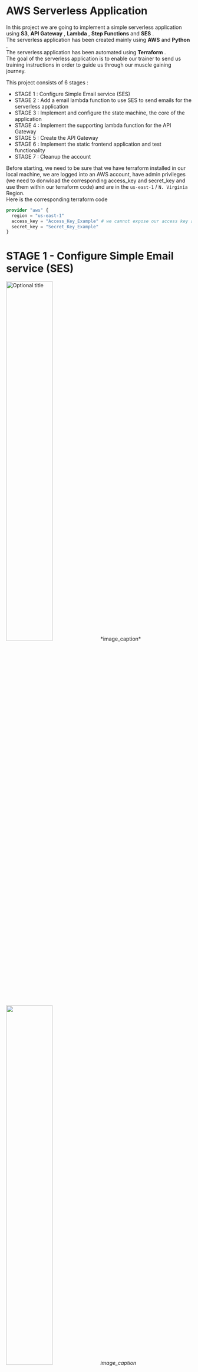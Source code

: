 # AWS Serverless Application
In this project we are going to implement a simple serverless application using **S3**, **API Gateway** , **Lambda** , **Step Functions**  and **SES** .  
The serverless application has been created mainly using **AWS**  and **Python** .  
The serverless application has been automated using **Terraform** .  
The goal of the serverless application is to enable our trainer to send us training instructions in order to guide us through our muscle gaining journey.

This project consists of 6 stages :
- STAGE 1 : Configure Simple Email service (SES)
- STAGE 2 : Add a email lambda function to use SES to send emails for the serverless application 
- STAGE 3 : Implement and configure the state machine, the core of the application
- STAGE 4 : Implement the supporting lambda function for the API Gateway
- STAGE 5 : Create the API Gateway  
- STAGE 6 : Implement the static frontend application and test functionality
- STAGE 7 : Cleanup the account


Before starting, we need to be sure that we have terraform installed in our local machine, we are logged into an AWS account, have admin privileges (we need to donwload the corresponding access_key and secret_key and use them within our terraform code) and are in the `us-east-1` / `N. Virginia` Region.  
Here is the corresponding terraform code
```terraform
provider "aws" {
  region = "us-east-1"
  access_key = "Access_Key_Example" # we cannot expose our access key and secret key for security reasons
  secret_key = "Secret_Key_Example"
}
```

# STAGE 1 - Configure Simple Email service (SES)
<!--- ![ARCHITECTURE-STAGE1](https://github.com/moomenabid/AWS_Serverless_Application/assets/47564307/8013befa-6ee2-4737-93f4-8c83b7a7f00c) --->
<img src="https://github.com/moomenabid/AWS_Serverless_Application/assets/47564307/8013befa-6ee2-4737-93f4-8c83b7a7f00c" width=50% height=50% title="Optional title">
*image_caption*
<p>
    <img src="https://github.com/moomenabid/AWS_Serverless_Application/assets/47564307/8013befa-6ee2-4737-93f4-8c83b7a7f00c" width=50% height=50% alt>
    <em>image_caption</em>
</p>

The Gym Instructions application is going to send reminder messages via Email. It will use the simple email service or SES. In production, it will be configured to allow sending from the application email, to any users of the application.  
In order to be able to send to/from an email address, we need to verify that said address.  
For our application email:
- the email the app (used by the trainer) will send from is going to be `moomenabid97+trainer@gmail.com`
- the email for the customer (used by the trainee) is  `moomenabid97+trainee@gmail.com` 

```terraform
#1 mail creation
resource "aws_ses_email_identity" "moomenabid97trainer" {
  email = "moomenabid97+trainer@gmail.com"
}

resource "aws_ses_email_identity" "moomenabid97trainee" {
  email = "moomenabid97+trainee@gmail.com"
}
```
# STAGE 2 : Add a email lambda function to use SES to send emails for the serverless application
## STAGE 2A - Create the Lambda Execution Role for Lambda
In this stage, we need to create an IAM role which the email_reminder_lambda function will use to interact with other AWS services.
```terraform
#1 Create execution role for the lamda function
#### Assume role policy
data "aws_iam_policy_document" "lambda_assume_role_policy" {
  statement {
    effect = "Allow"
    actions = ["sts:AssumeRole"]

    principals {
      type        = "Service"
      identifiers = ["lambda.amazonaws.com"]
    }


  }
}

#### Managed policies
resource "aws_iam_policy" "cloudwatchlogs" {
  name = "cloudwatchlogs"

  policy = jsonencode({
    Version = "2012-10-17"
    Statement = [
      {
        Action   = ["logs:CreateLogGroup", "logs:CreateLogStream", "logs:PutLogEvents"]
        Effect   = "Allow"
        Resource = "arn:aws:logs:*:*:*"
      },
    ]
  })
}

resource "aws_iam_policy" "snsandsespermissions" {
  name = "snsandsespermissions"

  policy = jsonencode({
    Version = "2012-10-17"
    Statement = [
      {
        Action   = ["ses:*", "sns:*", "states:*"]
        Effect   = "Allow"
        Resource = "*"
      },
    ]
  })
}

#### Lambda execution role
resource "aws_iam_role" "lambda_role" {
  name                = "lambda_role"
  assume_role_policy  = data.aws_iam_policy_document.lambda_assume_role_policy.json
  managed_policy_arns = [aws_iam_policy.cloudwatchlogs.arn, aws_iam_policy.snsandsespermissions.arn]
}
```
Now we have an execution role that provides SES, SNS and Logging permissions to whatever assumes this role.  
This role is what gives lambda the permissions to interact with those services.

Next we are going to create the lambda function which will be used by the serverless application to create an email and then send it using `SES`

## STAGE 2B - Create the python zip package to be executed by the email_reminder_lambda function
First, we need tp create the python zip package to be executed by the email_reminder_lambda function  
We need to do this step manually, we will afterwards download the zip package and use to create the lambda function automatically with terraform.

In order to do so, we need to:  
Move to the lambda console https://console.aws.amazon.com/lambda/home?region=us-east-1#/functions  
Click on `Create Function`  
Select `Author from scratch`  
For `Function name` enter `email_reminder_lambda`  
and for runtime click the dropdown and pick `Python 3.9`  
Expand `Change default execution role`  
Pick to `Use an existing Role`  
Click the `Existing Role` dropdown and pick `lambda_role` 
Click `Create Function`  

Then, we scrolled down to `Function code` and in the `lambda_function` code box, we wrote this code
```python
import boto3, os, json

FROM_EMAIL_ADDRESS = 'moomenabid97+trainer@gmail.com'

ses = boto3.client('ses')

def lambda_handler(event, context):
    # Print event data to logs .. 
    print("Received event: " + json.dumps(event))
    
    ses.send_email( 
        Source=FROM_EMAIL_ADDRESS,
        Destination={ 'ToAddresses': [ event['Input']['email'] ] }, 
        Message={ 'Subject': {'Data': 'Your trainer demands your attention!'},
            'Body': {'Text': {'Data': event['Input']['message']}}
        }
    )
    return 'Success!'
```
What this function does is that it will send an email to an address it's supplied with (by step functions) and it will be FROM the email address we specified in the variable FROM_EMAIL_ADDRESS.

Finally, we deployed the function, then we downloaded it's zip package `email_reminder_lambda.zip` and finally we deleted it because we will be creating it automatically with terraform using the downloaded zip package.

## STAGE 2C - Create the email_reminder_lambda function
Once the zip package `email_reminder_lambda.zip` is downloaded, we deploy the email_reminder_lambda function using the following terraform code.
```terraform
#2 Create the lambda function
resource "aws_lambda_function" "email_reminder_lambda" {
  filename      = "C:\\Users\\user\\Desktop\\project_serverless\\email_reminder_lambda.zip"
  function_name = "email_reminder_lambda"
  role          = aws_iam_role.lambda_role.arn
  # The field handler is very important, in terraform documentation it is said that it should be "The function entrypoint in your code" 
  # Dont be mistaken, the value of the handler is not only the name of the function, It should be instead comprised of:
  # -The name of the file in which the Lambda handler function is located
  # -The name of the Python handler function
  # The following field will generate this error message when invoking the lambda function => "Bad handler 'lambda_handler': not enough values to unpack (expected 2, got 1)"
  # handler       = "lambda_handler"
  # Solution discussed on this thread https://stackoverflow.com/questions/69780574/why-do-i-get-a-bad-handler-aws-lambda-not-enough-values-to-unpack-error
  # Credit goes to Ermiya Eskandary :)
  handler       = "lambda_function.lambda_handler" 
  runtime = "python3.9"
}
```
## STAGE 2D - Finish   
At this point you have configured the lambda function which will be used eventually to send emails on behalf of the serverless application. 
# STAGE 3 : Implement and configure the state machine, the core of the application
## STAGE 3A - Create the state machine's role
In this stage we need to create an IAM role which the state machine will use to interact with other AWS services.  
```terraform
#3 Implement the state machine

#### Create role for state machine

######## Assume role policy
data "aws_iam_policy_document" "state_machine_assume_role_policy" {
  statement {
    effect = "Allow"
    actions = ["sts:AssumeRole"]

    principals {
      type        = "Service"
      identifiers = ["states.amazonaws.com"]
    }


  }
}

######## Managed policies
resource "aws_iam_policy" "cloudwatchlogs_state_machine" {
  name = "cloudwatchlogs_state_machine"

  policy = jsonencode({
    Version = "2012-10-17"
    Statement = [
      {
        Action   = [
          "logs:CreateLogGroup", "logs:CreateLogStream", "logs:PutLogEvents",
          "logs:CreateLogDelivery", "logs:GetLogDelivery", "logs:UpdateLogDelivery",
          "logs:DeleteLogDelivery", "logs:ListLogDeliveries", "logs:PutResourcePolicy",
          "logs:DescribeResourcePolicies", "logs:DescribeLogGroups"
        ]
        Effect   = "Allow"
        Resource = "*"
      },
    ]
  })
}

resource "aws_iam_policy" "invokelambdasandsendsns" {
  name = "invokelambdasandsendsns"

  policy = jsonencode({
    Version = "2012-10-17"
    Statement = [
      {
        Action   = ["lambda:InvokeFunction", "sns:*"]
        Effect   = "Allow"
        Resource = "*"
      },
    ]
  })
}

######## state machine role
resource "aws_iam_role" "state_machine_role" {
  name                = "state_machine_role"
  assume_role_policy  = data.aws_iam_policy_document.state_machine_assume_role_policy.json
  managed_policy_arns = [aws_iam_policy.cloudwatchlogs_state_machine.arn, aws_iam_policy.invokelambdasandsendsns.arn]
}

```

If we move to the IAM Console https://console.aws.amazon.com/iam/home?#/roles and review the state machine role, we can see that it gives 
- logging permissions
- the ability to invoke the email lambda function when it needs to send emails
- the ability to use SNS to send text messages

## STAGE 3B - Create the state machine
The state machine will control the flow through the serverless application.. once stated it will coordinate other AWS services as required.  
Here is what the state machine is going to do
- The state machine starts
- Then waits for a certain time period based on the `Timer` state (This is controlled by the web front end which we will deploy soon)
- Then the `email_lambda_function` is invoked which sends an email reminder  
Here is the terraform code we used to deploy the state machine
```terraform
######## Create state machine
resource "aws_sfn_state_machine" "MyStateMachine" {
  name     = "MyStateMachine"
  role_arn = aws_iam_role.state_machine_role.arn

  definition = <<EOF
{
  "Comment": "A Hello World example of the Amazon States Language using an AWS Lambda Function",
  "StartAt": "Timer",
  "States": {
    "Timer": {
      "Type": "Wait",
      "SecondsPath": "$.waitSeconds",
      "Next": "Email"
    },
    "Email": {
      "Type" : "Task",
      "Resource": "arn:aws:states:::lambda:invoke",
      "Parameters": {
        "FunctionName": "${aws_lambda_function.email_reminder_lambda.arn}",
        "Payload": {
          "Input.$": "$"
        }
      },
      "Next": "NextState"
    },
    "NextState": {
      "Type": "Pass",
      "End": true
    }
  }
}
EOF
}
```
## STAGE 3C - FINISH
At this point we have configured the state machine which is the core part of the serverless application.  
The state machine controls the flow through the application and is responsible for interacting with other AWS products and services.  

# STAGE 4 : Implement the supporting lambda function for the API Gateway
From now on, we will be creating the front end API for the serverless application.  
The front end loads from S3, runs in a browser and communicates with this API.  
It uses API Gateway for the API Endpoint, and this uses Lambda to provide the backing compute.  
First we will create the supporting `API_LAMBDA` and then the `API Gateway`  
## STAGE 4A : Create the python zip package to be executed by the api_lambda function
First, we need to create the python zip package to be executed by the api_lambda function  
We need to do this step manually, we will afterwards download the zip package and use to create the lambda function automatically with terraform.

In order to do so, we need to: 
Move to the Lambda console https://console.aws.amazon.com/lambda/home?region=us-east-1#/functions  
Click on `Create Function`  
for `Function Name` use `api_lambda`  
for `Runtime` use `Python 3.9`  
Expand `Change default execution role`  
Select `Use an existing role`  
Choose the `lambda_role` from the dropdown  
Click `Create Function`  

Then, we scrolled down to `Function code` and in the `lambda_function` code box, we wrote this code
```python
import boto3, json, os, decimal

#Getting state machine arn
sm = boto3.client('stepfunctions')
sm_list_response = sm.list_state_machines()
sm_list = sm_list_response['stateMachines']

sm_target = {}
for e in sm_list:
    if e["name"] == "MyStateMachine":
        sm_target = e.copy()
        break

SM_ARN = sm_target['stateMachineArn']

def lambda_handler(event, context):
    # Print event data to logs .. 
    print("Received event: " + json.dumps(event))

    # Load data coming from APIGateway
    data = json.loads(event['body'])
    data['waitSeconds'] = int(data['waitSeconds'])
    
    # Sanity check that all of the parameters we need have come through from API gateway
    checks = []
    checks.append('waitSeconds' in data)
    checks.append(type(data['waitSeconds']) == int)
    checks.append('message' in data)

    # if any checks fail, return error to API Gateway to return to client
    if False in checks:
        response = {
            "statusCode": 400,
            "headers": {"Access-Control-Allow-Origin":"*"},
            "body": json.dumps( { "Status": "Success", "Reason": "Input failed validation" })
        }
    # If none, start the state machine execution and inform client of 2XX success :)
    else: 
        sm.start_execution( stateMachineArn=SM_ARN, input=json.dumps(data) )
        response = {
            "statusCode": 200,
            "headers": {"Access-Control-Allow-Origin":"*"},
            "body": json.dumps( {"Status": "Success"})
        }
    return response
```
This is the lambda function which will support the API Gateway  
This is the function which will provide compute to API Gateway.  
It's job is to be called by API Gateway when its used by the serverless front end part of the application (loaded by S3), It accepts some information from you, via API Gateway and then it starts a state machine execution - which is the logic of the application.

Finally, we deployed the function, then we downloaded it's zip package `api_lambda.zip` and finally we deleted it because we will be creating it automatically with terraform using the downloaded zip package.

## STAGE 4B : Create the api_lambda function
Once the zip package `api_lambda.zip` is downloaded, we deploy automatically the api_lambda function using the following terraform code.
```terraform
#4 Create the api lambda function
resource "aws_lambda_function" "api_lambda" {
  filename      = "C:\\Users\\user\\Desktop\\project_serverless\\api_lambda.zip"
  function_name = "api_lambda"
  role          = aws_iam_role.lambda_role.arn
  handler       = "lambda_function.lambda_handler"
  runtime = "python3.9"
  depends_on = [aws_sfn_state_machine.MyStateMachine]
}
```
# STAGE 5 : Create the API Gateway
Now we have the api_lambda function created, the next step is to create the API Gateway, API and Method which the front end part of the serverless application will communicate with.
## STAGE 5A : Create the API Gateway
In order to do so we need to:
- Move to the API Gateway console https://console.aws.amazon.com/apigateway/main/apis?region=us-east-1  
- Click `APIs` on the menu on the left  
- Locate the `REST API` box, and click `Build`  
- Under `Create new API` ensure `New API` is selected, For `API name*` enter `gyminstructions`, for `Endpoint Type` pick `Regional`, Click `create API` 
## STAGE 5B : Create the resource
In order to do so we need to:
- Click the Actions dropdown and Click Create Resource
- Under resource name, enter gyminstructions
- Click Create Resource
## STAGE 5C : Create the method
In order to do so we need to:  
Ensure we have the `/gyminstructions` resource selected, click `Actions` dropdown and click `create method`  
In the small dropdown box which appears below `/gyminstructions` select `POST` and click the `tick` symbol next to it.  
this method is what the front end part of the application will make calls to.  
Its what the api_lambda will provide services for. 

we then:
Ensure for `Integration Type` that `Lambda Function` is selected.  
Make sure `us-east-1` is selected for `Lambda Region`  
In the `Lambda Function` box, type `api_lambda`, click `Save`  

## STAGE 5D - DEPLOY API  

Now the API, Resource and Method are configured - we now need to deploy the API out to API gateway, specifically an API Gateway STAGE.  
Here is how we do it:
Click `Actions` Dropdown and `Deploy API`  
For `Deployment Stage` select `New Stage`  
for stage name and stage description enter `prod`  
Click `Deploy`  

At the top of the screen will be an `Invoke URL`, we will need it in the next STAGE.  
This URL will be used by the client side component of the serverless application.    
## STAGE 5E - Finish
At this point we have configured the last part of the AWS side of the serveless application.   
We now have :-

- SES Configured
- An Email Lambda function to send email using SES
- A State Machine configured which can send EMAIL after a certain time period when invoked.
- An API, Resource & Method, which use a lambda function for backing deployed out to the PROD stage of API Gateway

In STAGES 6 and 7, we will configure the client side of the application (loaded from S3, running in a browser) so that it communicates to API Gateway.  

# STAGE 6 : Implement the static frontend application and test functionality
In this stage of the application we will create an S3 bucket and static website hosting which will host the application front end.  
We will download the source files for the front end, configure them to connect to your specific API gateway and then upload them to S3.
Finally, we will run some application tests to verify its functionality. 
## STAGE 6A - Create the S3 bucket
We createthe S3 bucket by applying the following terraform code
```terraform
#5 Implementing the client-side application

#### Create the S3 bucket
resource "aws_s3_bucket" "gyminstructions789789" {
  bucket = "gyminstructions789789"
  #block public access option will be unticked
}
```
Then, and in order to make the S3 bucket public, we need to **UNTICK** the option `Block all public access` available in the S3 console  
We do this via the following terraform code
```terraform
#### Making the S3 bucket publically accessible via a bucket policy and via removing the option block all public access
resource "aws_s3_bucket_public_access_block" "remove_block_all_public_access" {
  bucket = aws_s3_bucket.gyminstructions789789.id
  ## The following options will have these default values
  #block_public_acls       = false
  #block_public_policy     = false
  #ignore_public_acls      = false
  #restrict_public_buckets = false
}
```
## STAGE 6B - Set the S3 bucket as public
In order to make the S3 bucket public, we need to associate a `bucket policy` to it  
We do it by applying the following terraform code
```terraform
resource "aws_s3_bucket_policy" "allow_public_access" {
  bucket = aws_s3_bucket.gyminstructions789789.id
  policy = data.aws_iam_policy_document.allow_public_access.json
}

data "aws_iam_policy_document" "allow_public_access" {
  statement {
    principals {
      type        = "*"
      identifiers = ["*"]
    }

    actions = [
      "s3:GetObject",
    ]

    resources = [
      "${aws_s3_bucket.gyminstructions789789.arn}/*",
    ]
  }
}
```
## STAGE 6C - Enable Static Hosting
Next we need to enable static hosting on the S3 bucket so that it can be used as a front end website.  
We do it by applying the following terraform code
```terraform
#### Enabling static website hosting for the S3 bucket
resource "aws_s3_bucket_website_configuration" "allow_static_website_hosting" {
  bucket = aws_s3_bucket.gyminstructions789789.id

  index_document {
    suffix = "index.html"
  }

  error_document {
    key = "index.html"
  }

}
```
At this point we can access the bucket URL under the `Properties Tab`, under `Bucket Website Endpoint`  

## STAGE 6D - Download and edit the front end files
Inside the serverless_frontend folder in this repository are the front end files for the serverless website :

- index.html .. the main index page
- main.css .. the stylesheet for the page
- personal_trainer.png .. an image of of the trainer
- serverless.js .. the JS code which runs in a browser. It responds when buttons are clicked, and passes and text from the boxes when it calls the API Gateway endpoint. 

Then we need to:  
Open the `serverless.js` in a code/text editor.
Locate the placeholder `REPLACEME_API_GATEWAY_INVOKE_URL` . replace it with your API Gateway Invoke URL
at the end of this URL.. add `/gyminstructions`
it should look something like this `https://somethingsomething.execute-api.us-east-1.amazonaws.com/prod/gyminstructions` 
Save the file.  
## STAGE 6E - Upload and test
In order to do this, we need to:  
Return to the S3 console
Click on the `Objects` Tab.  
Click `Upload`  
Drag the 4 files from the serverless_frontend folder onto this tab, including the serverless.js file we just edited.  
Click `Upload` and wait for it to complete.  

Then, we:  
Open the `GymInstructions URL` we just noted down in a new tab. 
What we are seeing is a simple HTML web page created by the HTML file itself and the `main.css` stylesheet.
When we click buttons .. that calls the `.js` file which is the starting point for the serverless application

Ok to test the application we:  
Enter an amount of time to wait for before sending the next instruction ... for example `120` seconds
Enter a message, for example `do 100 push ups`  
then enter the `trainee Address` in the email box, this is the email which we verified right at the start as the customer for this application which is moomenabid97+trainee@gmail.com  
**before we do the next step and click the button on the application, if we want to see how the application works we do the following**
open a new tab to the `Step functions console` https://console.aws.amazon.com/states/home?region=us-east-1#/statemachines  
Click on `gyminstructions`  
Click on the `Logging` tab, we will see no logs
CLick on the `Executions` tab, we will see no executions..

we move back to the web application tab (s3 bucket)  
then click on `Email Trainee` Button to send an email.  

In order to see executions, here is what we we will do:  
Got back to the Step functions console
make sure the `Executions` Tab is selected
click the `Refresh` Icon
Click the `execution`  
Watch the graphic .. see how the `Timer state` is highlighted
The step function is now executing and it has its own state ... its a serverless flow.
If we Keep waiting, and after 120 seconds the visual will update showing the flow through the state machine  

- Timer .. waits 120 seconds
- `Email` invokes the lambda function to send an email
- `NextState` in then moved through, then finally `END`

If we scroll to the top, click `ExeuctionInput` and we can see the information entered on the webpage.
This was send it, via the `JS` running in browser, to the API gateway, to the `api_lambda` then through to the `statemachine`  

If we click `gyminstructions` at the top of the page  
Click on the `Logging` Tab  
Because the roles we created had `CWLogs` permissions the state machine is able to log to CWLogs
Review the logs and ensure we are happy with the flow.  
## STAGE 6F - Finish
At this point thats everything .. we now have a fully functional serverless application that does the following

- Loads HTML & JS From S3 & Static hosting
- Communicates via `JS` to API Gateway 
- uses `api_lambda` as backing resource
- runs a statemachine passing in parameters
- state machine sends email
- state machine terminates

No servers were harmed, or used even, in this production 

Thats everything for this project, in the next and final stage STAGE7 we will clear up all of the services used for this project.  
## STAGE 7 - Cleanup the account
In this stage you will cleanup all the resources created by this project  
To do this, we need to:  

Move to the S3 console https://s3.console.aws.amazon.com/s3/home?region=us-east-1 Select the bucket we created
Click Empty, type or copy/paste the bucket name and click Empty, Click Exit

Move to the API Gateway console https://console.aws.amazon.com/apigateway/main/apis?region=us-east-1
Check the box next to the petcuddleotron API
Click Actions and then Delete
Click Delete

Then we need to go into each of the directories named terraform_script_email_identities and terraform_script_serverless_application_backend and execute the following command
```powershell
terraform destroy -auto-approve
```
